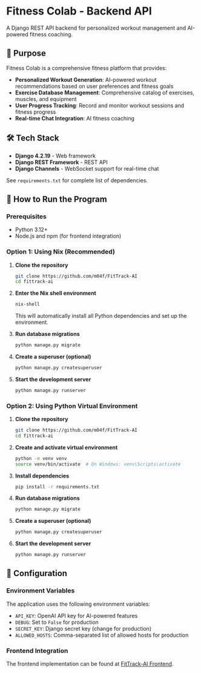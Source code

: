 # Fitness Colab - Backend API

A Django REST API backend for personalized workout management and AI-powered fitness coaching.

## 🎯 Purpose

Fitness Colab is a comprehensive fitness platform that provides:
- **Personalized Workout Generation**: AI-powered workout recommendations based on user preferences and fitness goals
- **Exercise Database Management**: Comprehensive catalog of exercises, muscles, and equipment
- **User Progress Tracking**: Record and monitor workout sessions and fitness progress
- **Real-time Chat Integration**: AI fitness coaching

## 🛠️ Tech Stack

- **Django 4.2.19** - Web framework
- **Django REST Framework** - REST API
- **Django Channels** - WebSocket support for real-time chat

See `requirements.txt` for complete list of dependencies.

## 🚀 How to Run the Program

### Prerequisites

- Python 3.12+
- Node.js and npm (for frontend integration)

### Option 1: Using Nix (Recommended)

1. **Clone the repository**
   ```bash
   git clone https://github.com/m04f/FitTrack-AI
   cd fittrack-ai
   ```

2. **Enter the Nix shell environment**
   ```bash
   nix-shell
   ```
   This will automatically install all Python dependencies and set up the environment.

3. **Run database migrations**
   ```bash
   python manage.py migrate
   ```

4. **Create a superuser (optional)**
   ```bash
   python manage.py createsuperuser
   ```

5. **Start the development server**
   ```bash
   python manage.py runserver
   ```

### Option 2: Using Python Virtual Environment

1. **Clone the repository**
   ```bash
   git clone https://github.com/m04f/FitTrack-AI
   cd fittrack-ai
   ```

2. **Create and activate virtual environment**
   ```bash
   python -m venv venv
   source venv/bin/activate  # On Windows: venv\Scripts\activate
   ```

3. **Install dependencies**
   ```bash
   pip install -r requirements.txt
   ```

4. **Run database migrations**
   ```bash
   python manage.py migrate
   ```

5. **Create a superuser (optional)**
   ```bash
   python manage.py createsuperuser
   ```

6. **Start the development server**
   ```bash
   python manage.py runserver
   ```

## 🔧 Configuration

### Environment Variables

The application uses the following environment variables:

- `API_KEY`: OpenAI API key for AI-powered features
- `DEBUG`: Set to `False` for production
- `SECRET_KEY`: Django secret key (change for production)
- `ALLOWED_HOSTS`: Comma-separated list of allowed hosts for production

### Frontend Integration

The frontend implementation can be found at [FitTrack-AI Frontend](https://github.com/m04f/fittrack-ai-frontend).
